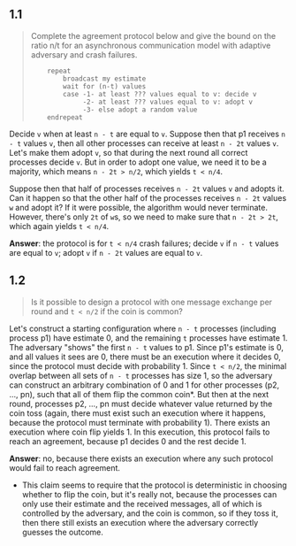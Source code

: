 ## 1.1
> Complete the agreement protocol below and give the bound on the ratio n/t for an asynchronous communication model with adaptive adversary and crash failures.
> ```
>     repeat
>         broadcast my estimate 
>         wait for (n-t) values 
>         case -1- at least ??? values equal to v: decide v
>              -2- at least ??? values equal to v: adopt v
>              -3- else adopt a random value 
>     endrepeat
>```

Decide `v` when at least `n - t` are equal to `v`. 
Suppose then that p1 receives `n - t` values `v`, then all other processes can receive at least `n - 2t` values `v`. Let's make them adopt `v`, so that during the next round all correct processes decide `v`. But in order to adopt one value, we need it to be a majority, which means `n - 2t > n/2`, which yields `t < n/4`.

Suppose then that half of processes receives `n - 2t` values `v` and adopts it. Can it happen so that the other half of the processes receives `n - 2t` values `w` and adopt it? If it were possible, the algorithm would never terminate. However, there's only `2t` of `w`s, so we need to make sure that `n - 2t > 2t`, which again yields `t < n/4`.

**Answer**: the protocol is for `t < n/4` crash failures; decide `v` if `n - t` values are equal to `v`; adopt `v` if `n - 2t` values are equal to `v`.

## 1.2
> Is it possible to design a protocol with one message exchange per round and `t < n/2` if the coin is common?

Let's construct a starting configuration where `n - t` processes (including process p1) have estimate 0, and the remaining `t` processes have estimate 1. The adversary "shows" the first `n - t` values to p1. Since p1's estimate is 0, and all values it sees are 0, there must be an execution where it decides 0, since the protocol must decide with probability 1. Since `t < n/2`, the minimal overlap between all sets of `n - t` processes has size 1, so the adversary can construct an arbitrary combination of 0 and 1 for other processes (p2, ..., pn), such that all of them flip the common coin\*. But then at the next round, processes p2, ..., pn must decide whatever value returned by the coin toss (again, there must exist such an execution where it happens, because the protocol must terminate with probability 1). There exists an execution where coin flip yields 1. In this execution, this protocol fails to reach an agreement, because p1 decides 0 and the rest decide 1.

**Answer**: no, because there exists an execution where any such protocol would fail to reach agreement.

* This claim seems to require that the protocol is deterministic in choosing whether to flip the coin, but it's really not, because the processes can only use their estimate and the received messages, all of which is controlled by the adversary, and the coin is common, so if they toss it, then there still exists an execution where the adversary correctly guesses the outcome.
